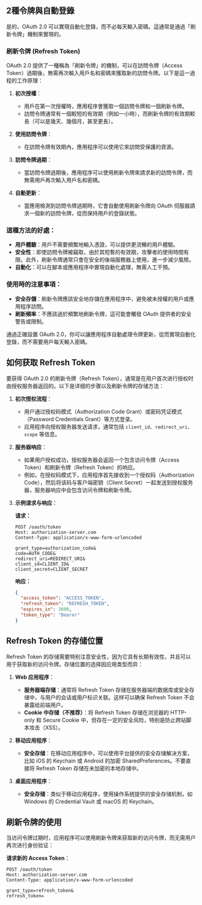 



## 2種令牌與自動登錄

是的，OAuth 2.0 可以實現自動化登錄，而不必每天輸入密碼。這通常是通過「刷新令牌」機制來實現的。

### 刷新令牌 (Refresh Token)
OAuth 2.0 提供了一種稱為「刷新令牌」的機制，可以在訪問令牌（Access Token）過期後，無需再次輸入用戶名和密碼來獲取新的訪問令牌。以下是這一過程的工作原理：

1. **初次授權**：
   - 用戶在第一次授權時，應用程序會獲取一個訪問令牌和一個刷新令牌。
   - 訪問令牌通常有一個較短的有效期（例如一小時），而刷新令牌的有效期較長（可以是幾天、幾個月，甚至更長）。

2. **使用訪問令牌**：
   - 在訪問令牌有效期內，應用程序可以使用它來訪問受保護的資源。

3. **訪問令牌過期**：
   - 當訪問令牌過期後，應用程序可以使用刷新令牌來請求新的訪問令牌，而無需用戶再次輸入用戶名和密碼。

4. **自動更新**：
   - 當應用檢測到訪問令牌過期時，它會自動使用刷新令牌向 OAuth 伺服器請求一個新的訪問令牌，從而保持用戶的登錄狀態。

### 這種方法的好處：
- **用戶體驗**：用戶不需要頻繁地輸入憑證，可以提供更流暢的用戶體驗。
- **安全性**：即使訪問令牌被竊取，由於其短暫的有效期，攻擊者的使用時間有限。此外，刷新令牌通常只會在安全的後端服務器上使用，進一步減少風險。
- **自動化**：可以在腳本或應用程序中實現自動化處理，無需人工干預。

### 使用時的注意事項：
- **安全存儲**：刷新令牌應該安全地存儲在應用程序中，避免被未授權的用戶或應用程序訪問。
- **刷新頻率**：不應該過於頻繁地刷新令牌，這可能會觸發 OAuth 提供者的安全警告或限制。

通過正確設置 OAuth 2.0，你可以讓應用程序自動處理令牌更新，從而實現自動化登錄，而不需要用戶每天輸入密碼。


## 如何获取 Refresh Token

要获得 OAuth 2.0 的刷新令牌（Refresh Token），通常是在用户首次进行授权时由授权服务器返回的。以下是详细的步骤以及刷新令牌的存储方法：

1. **初次授权流程**：
   - 用户通过授权码模式（Authorization Code Grant）或密码凭证模式（Password Credentials Grant）等方式登录。
   - 应用程序向授权服务器发送请求，通常包括 `client_id`、`redirect_uri`、`scope` 等信息。

2. **服务器响应**：
   - 如果用户授权成功，授权服务器会返回一个包含访问令牌（Access Token）和刷新令牌（Refresh Token）的响应。
   - 例如，在授权码模式下，应用程序首先接收到一个授权码（Authorization Code），然后将该码与客户端密钥（Client Secret）一起发送到授权服务器，服务器响应中会包含访问令牌和刷新令牌。

3. **示例请求与响应**：

   **请求：**

   ```http
   POST /oauth/token
   Host: authorization-server.com
   Content-Type: application/x-www-form-urlencoded

   grant_type=authorization_code&
   code=AUTH_CODE&
   redirect_uri=REDIRECT_URI&
   client_id=CLIENT_ID&
   client_secret=CLIENT_SECRET
   ```

   **响应：**
   ```json
   {
     "access_token": "ACCESS_TOKEN",
     "refresh_token": "REFRESH_TOKEN",
     "expires_in": 3600,
     "token_type": "Bearer"
   }
   ```

## Refresh Token 的存储位置

Refresh Token 的存储需要特别注意安全性，因为它具有长期有效性，并且可以用于获取新的访问令牌。存储位置的选择因应用类型而异：

1. **Web 应用程序**：
   - **服务器端存储**：通常将 Refresh Token 存储在服务器端的数据库或安全存储中，与用户的会话或用户标识关联。这样可以确保 Refresh Token 不会暴露给前端用户。
   - **Cookie 中存储（不推荐）**：将 Refresh Token 存储在浏览器的 HTTP-only 和 Secure Cookie 中，但存在一定的安全风险，特别是防止跨站脚本攻击（XSS）。

2. **移动应用程序**：
   - **安全存储**：在移动应用程序中，可以使用平台提供的安全存储解决方案，比如 iOS 的 Keychain 或 Android 的加密 SharedPreferences。不要直接将 Refresh Token 存储在未加密的本地存储中。

3. **桌面应用程序**：
   - **安全存储**：类似于移动应用程序，使用操作系统提供的安全存储机制，如 Windows 的 Credential Vault 或 macOS 的 Keychain。

## 刷新令牌的使用

当访问令牌过期时，应用程序可以使用刷新令牌来获取新的访问令牌，而无需用户再次进行身份验证：

**请求新的 Access Token**：
```http
POST /oauth/token
Host: authorization-server.com
Content-Type: application/x-www-form-urlencoded

grant_type=refresh_token&
refresh_token=


